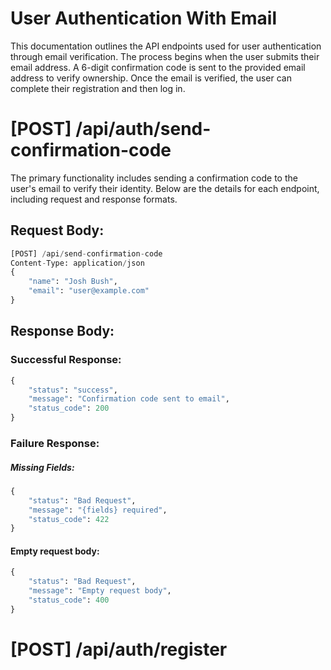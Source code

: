 # User Authentication With Email
This documentation outlines the API endpoints used for user authentication through email verification. The process begins when the user submits their email address. A 6-digit confirmation code is sent to the provided email address to verify ownership. Once the email is verified, the user can complete their registration and then log in.

# [POST] /api/auth/send-confirmation-code
The primary functionality includes sending a confirmation code to the user's email to verify their identity. Below are the details for each endpoint, including request and response formats.
## Request Body:

```python
[POST] /api/send-confirmation-code
Content-Type: application/json
{
    "name": "Josh Bush",
    "email": "user@example.com"
}
```

## Response Body:
### Successful Response:
```python
{
    "status": "success",
    "message": "Confirmation code sent to email",
    "status_code": 200
}
```
### Failure Response:
##### Missing Fields:
```python
{
    "status": "Bad Request",
    "message": "{fields} required",
    "status_code": 422
}
```

#### Empty request body:
```python
{
    "status": "Bad Request",
    "message": "Empty request body",
    "status_code": 400
}
```

# [POST] /api/auth/register